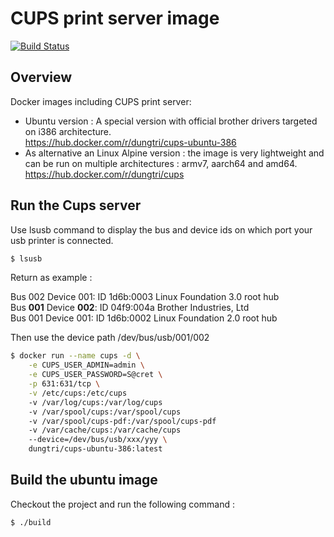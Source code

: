 # CUPS print server image
[![Build Status](https://drone.dungtri.be/api/badges/dungtri/cups/status.svg)](https://drone.dungtri.be/dungtri/cups)

## Overview
Docker images including CUPS print server:
- Ubuntu version : A special version with official brother drivers targeted on i386 architecture.<br />
https://hub.docker.com/r/dungtri/cups-ubuntu-386 <br />
- As alternative an Linux Alpine version : the image is very lightweight and can be run on multiple architectures : armv7, aarch64 and amd64. <br />
https://hub.docker.com/r/dungtri/cups <br />

## Run the Cups server
Use lsusb command to display the bus and device ids on which port your usb printer is connected.
```bash
$ lsusb
```

Return as example :<br/>

Bus 002 Device 001: ID 1d6b:0003 Linux Foundation 3.0 root hub<br/>
Bus **001** Device **002**: ID 04f9:004a Brother Industries, Ltd<br/>
Bus 001 Device 001: ID 1d6b:0002 Linux Foundation 2.0 root hub<br/>

Then use the device path /dev/bus/usb/001/002<br/>

```bash
$ docker run --name cups -d \
    -e CUPS_USER_ADMIN=admin \
    -e CUPS_USER_PASSWORD=S@cret \
    -p 631:631/tcp \
    -v /etc/cups:/etc/cups
    -v /var/log/cups:/var/log/cups
    -v /var/spool/cups:/var/spool/cups
    -v /var/spool/cups-pdf:/var/spool/cups-pdf
    -v /var/cache/cups:/var/cache/cups
    --device=/dev/bus/usb/xxx/yyy \
    dungtri/cups-ubuntu-386:latest
```

## Build the ubuntu image

Checkout the project and run the following command :

```bash
$ ./build
```
